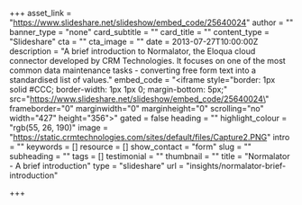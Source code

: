 +++
asset_link = "https://www.slideshare.net/slideshow/embed_code/25640024"
author = ""
banner_type = "none"
card_subtitle = ""
card_title = ""
content_type = "Slideshare"
cta = ""
cta_image = ""
date = 2013-07-27T10:00:00Z
description = "A brief introduction to Normalator, the Eloqua cloud connector developed by CRM Technologies. It focuses on one of the most common data maintenance tasks - converting free form text into a standardised list of values."
embed_code = "<iframe style=\"border: 1px solid #CCC; border-width: 1px 1px 0; margin-bottom: 5px;\" src=\"https://www.slideshare.net/slideshow/embed_code/25640024\" frameborder=\"0\" marginwidth=\"0\" marginheight=\"0\" scrolling=\"no\" width=\"427\" height=\"356\"></iframe>"
gated = false
heading = ""
highlight_colour = "rgb(55, 26, 190)"
image = "https://static.crmtechnologies.com/sites/default/files/Capture2.PNG"
intro = ""
keywords = []
resource = []
show_contact = "form"
slug = ""
subheading = ""
tags = []
testimonial = ""
thumbnail = ""
title = "Normalator - A brief introduction"
type = "slideshare"
url = "insights/normalator-brief-introduction"

+++

